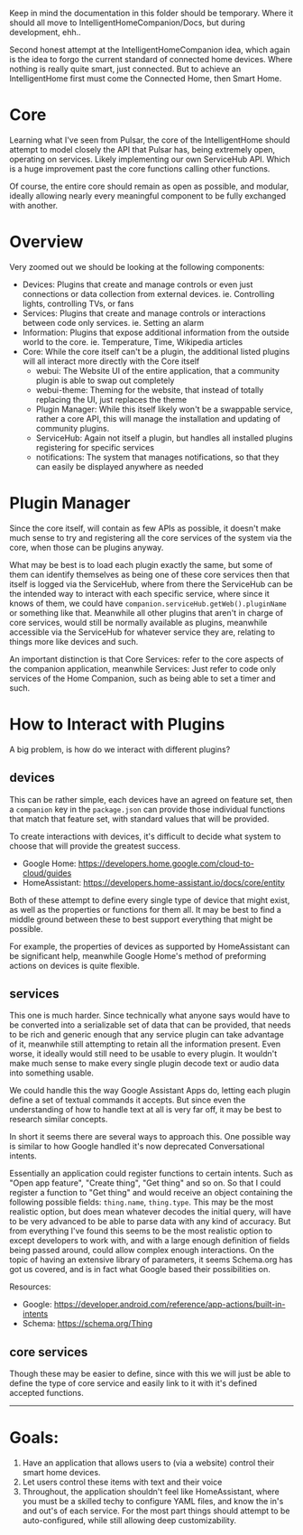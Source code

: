 Keep in mind the documentation in this folder should be temporary. Where it should all move to IntelligentHomeCompanion/Docs, but during development, ehh..


Second honest attempt at the IntelligentHomeCompanion idea, which again is the idea to forgo the current standard of connected home devices. Where nothing is really quite smart, just connected.
But to achieve an IntelligentHome first must come the Connected Home, then Smart Home.


# Core

Learning what I've seen from Pulsar, the core of the IntelligentHome should attempt to model closely the API that Pulsar has, being extremely open, operating on services. Likely implementing our own ServiceHub API.
Which is a huge improvement past the core functions calling other functions.

Of course, the entire core should remain as open as possible, and modular, ideally allowing nearly every meaningful component to be fully exchanged with another.

# Overview

Very zoomed out we should be looking at the following components:

  * Devices: Plugins that create and manage controls or even just connections or data collection from external devices. ie. Controlling lights, controlling TVs, or fans
  * Services: Plugins that create and manage controls or interactions between code only services. ie. Setting an alarm
  * Information: Plugins that expose additional information from the outside world to the core. ie. Temperature, Time, Wikipedia articles
  * Core: While the core itself can't be a plugin, the additional listed plugins will all interact more directly with the Core itself
    - webui: The Website UI of the entire application, that a community plugin is able to swap out completely
    - webui-theme: Theming for the website, that instead of totally replacing the UI, just replaces the theme
    - Plugin Manager: While this itself likely won't be a swappable service, rather a core API, this will manage the installation and updating of community plugins.
    - ServiceHub: Again not itself a plugin, but handles all installed plugins registering for specific services
    - notifications: The system that manages notifications, so that they can easily be displayed anywhere as needed

# Plugin Manager

Since the core itself, will contain as few APIs as possible, it doesn't make much sense to try and registering all the core services of the system via the core, when those can be plugins anyway.

What may be best is to load each plugin exactly the same, but some of them can identify themselves as being one of these core services then that itself is logged via the ServiceHub, where from there the ServiceHub can be the intended way to interact with each specific service, where since it knows of them, we could have `companion.serviceHub.getWeb().pluginName` or something like that. Meanwhile all other plugins that aren't in charge of core services, would still be normally available as plugins, meanwhile accessible via the ServiceHub for whatever service they are, relating to things more like devices and such.

An important distinction is that Core Services: refer to the core aspects of the companion application, meanwhile Services: Just refer to code only services of the Home Companion, such as being able to set a timer and such.

# How to Interact with Plugins

A big problem, is how do we interact with different plugins?

## devices

This can be rather simple, each devices have an agreed on feature set, then a `companion` key in the `package.json` can provide those individual functions that match that feature set, with standard values that will be provided.

To create interactions with devices, it's difficult to decide what system to choose that will provide the greatest success.

- Google Home: https://developers.home.google.com/cloud-to-cloud/guides
- HomeAssistant: https://developers.home-assistant.io/docs/core/entity

Both of these attempt to define every single type of device that might exist, as well as the properties or functions for them all. It may be best to find a middle ground between these to best support everything that might be possible.

For example, the properties of devices as supported by HomeAssistant can be significant help, meanwhile Google Home's method of preforming actions on devices is quite flexible.

## services

This one is much harder. Since technically what anyone says would have to be converted into a serializable set of data that can be provided, that needs to be rich and generic enough that any service plugin can take advantage of it, meanwhile still attempting to retain all the information present. Even worse, it ideally would still need to be usable to every plugin. It wouldn't make much sense to make every single plugin decode text or audio data into something usable.

We could handle this the way Google Assistant Apps do, letting each plugin define a set of textual commands it accepts. But since even the understanding of how to handle text at all is very far off, it may be best to research similar concepts.

In short it seems there are several ways to approach this. One possible way is similar to how Google handled it's now deprecated Conversational intents.

Essentially an application could register functions to certain intents. Such as "Open app feature", "Create thing", "Get thing" and so on. So that I could register a function to "Get thing" and would receive an object containing the following possible fields: `thing.name`, `thing.type`. This may be the most realistic option, but does mean whatever decodes the initial query, will have to be very advanced to be able to parse data with any kind of accuracy. But from everything I've found this seems to be the most realistic option to except developers to work with, and with a large enough definition of fields being passed around, could allow complex enough interactions. On the topic of having an extensive library of parameters, it seems Schema.org has got us covered, and is in fact what Google based their possibilities on.

Resources:
  - Google: https://developer.android.com/reference/app-actions/built-in-intents
  - Schema: https://schema.org/Thing

## core services

Though these may be easier to define, since with this we will just be able to define the type of core service and easily link to it with it's defined accepted functions.

---

# Goals:

1. Have an application that allows users to (via a website) control their smart home devices.
2. Let users control these items with text and their voice
3. Throughout, the application shouldn't feel like HomeAssistant, where you must be a skilled techy to configure YAML files, and know the in's and out's of each service. For the most part things should attempt to be auto-configured, while still allowing deep customizability.
